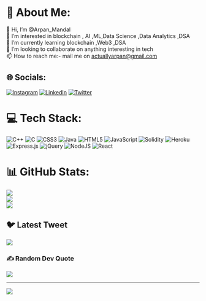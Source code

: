 # 💫 About Me:
👋 Hi, I’m @Arpan_Mandal<br>👀 I’m interested in blockchain , AI ,ML,Data Science ,Data Analytics ,DSA<br>🌱 I’m currently learning blockchain ,Web3 ,DSA<br>💞️ I’m looking to collaborate on anything interesting in tech<br>📫 How to reach me:- mail me on actuallyarpan@gmail.com


## 🌐 Socials:
[![Instagram](https://img.shields.io/badge/Instagram-%23E4405F.svg?logo=Instagram&logoColor=white)](https://instagram.com/https://www.instagram.com/amrockseverywhere/) [![LinkedIn](https://img.shields.io/badge/LinkedIn-%230077B5.svg?logo=linkedin&logoColor=white)](https://linkedin.com/in/https://www.linkedin.com/in/arpan-mandal-a17b81229/) [![Twitter](https://img.shields.io/badge/Twitter-%231DA1F2.svg?logo=Twitter&logoColor=white)](https://twitter.com/https://twitter.com/actuallyarpan) 

# 💻 Tech Stack:
![C++](https://img.shields.io/badge/c++-%2300599C.svg?style=for-the-badge&logo=c%2B%2B&logoColor=white) ![C](https://img.shields.io/badge/c-%2300599C.svg?style=for-the-badge&logo=c&logoColor=white) ![CSS3](https://img.shields.io/badge/css3-%231572B6.svg?style=for-the-badge&logo=css3&logoColor=white) ![Java](https://img.shields.io/badge/java-%23ED8B00.svg?style=for-the-badge&logo=java&logoColor=white) ![HTML5](https://img.shields.io/badge/html5-%23E34F26.svg?style=for-the-badge&logo=html5&logoColor=white) ![JavaScript](https://img.shields.io/badge/javascript-%23323330.svg?style=for-the-badge&logo=javascript&logoColor=%23F7DF1E) ![Solidity](https://img.shields.io/badge/Solidity-%23363636.svg?style=for-the-badge&logo=solidity&logoColor=white) ![Heroku](https://img.shields.io/badge/heroku-%23430098.svg?style=for-the-badge&logo=heroku&logoColor=white) ![Express.js](https://img.shields.io/badge/express.js-%23404d59.svg?style=for-the-badge&logo=express&logoColor=%2361DAFB) ![jQuery](https://img.shields.io/badge/jquery-%230769AD.svg?style=for-the-badge&logo=jquery&logoColor=white) ![NodeJS](https://img.shields.io/badge/node.js-6DA55F?style=for-the-badge&logo=node.js&logoColor=white) ![React](https://img.shields.io/badge/react-%2320232a.svg?style=for-the-badge&logo=react&logoColor=%2361DAFB)
# 📊 GitHub Stats:
![](https://github-readme-stats.vercel.app/api?username=Arpaninformationtech&theme=dark&hide_border=false&include_all_commits=true&count_private=true)<br/>
![](https://github-readme-streak-stats.herokuapp.com/?user=Arpaninformationtech&theme=dark&hide_border=false)<br/>
![](https://github-readme-stats.vercel.app/api/top-langs/?username=Arpaninformationtech&theme=dark&hide_border=false&include_all_commits=true&count_private=true&layout=compact)

## 🐦 Latest Tweet
[![](https://gtce.itsvg.in/api?username=https://twitter.com/actuallyarpan)](https://github.com/VishwaGauravIn/github-twitter-card-embed)

### ✍️ Random Dev Quote
![](https://quotes-github-readme.vercel.app/api?type=horizontal&theme=radical)

---
[![](https://visitcount.itsvg.in/api?id=Arpaninformationtech&icon=0&color=0)](https://visitcount.itsvg.in)

<!-- Proudly created with GPRM ( https://gprm.itsvg.in ) -->

<!---
Arpaninformationtech/Arpaninformationtech is a ✨ special ✨ repository because its `README.md` (this file) appears on your GitHub profile.
You can click the Preview link to take a look at your changes.
--->
